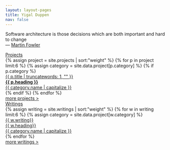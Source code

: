 ```yaml
---
layout: layout-pages
title: Yigal Duppen
nav: false
---
```


<!-- quote -->

<div class="grid">
<div class="page-balloon">
	<div class="page-balloon__quote">
		<p>Software architecture is those decisions which are both important and hard to change <br>— <a href="https://martinfowler.com/" target="_blank">Martin Fowler</a></p>
	</div>
</div>
</div>

<!-- tussenkop -->

<div class="tussenkop grijs-40">
	<a href="{{ site.baseurl }}/projects/">Projects</a>
</div>

<!-- projects -->

<div class="page-box work-grid">
{% assign project = site.projects | sort:"weight" %}
{% for p in project limit:6 %}
{% assign category = site.data.project[p.category] %}
{% if p.category %}
<div class="page-badge work-grid-item">
	<a href="{{ p.url | prepend: site.baseurl }}">
		<div class="badge-projects bg-{{ category.color }} border-{{ category.color }}">
			<div class="badge-projects__kop {{ category.color }}">
				{{ p.title | truncatewords: 1, "" }}
			</div>
			<div class="badge-projects__heading">
				<strong>{{ p.heading }}</strong>
			</div>
			<div class="badge-projects__streep body-{{ category.color }}"></div>
			<div class="badge-projects__category {{ category.color }}">
				{{ category.name | capitalize }}
			</div>
		</div>
	</a>
</div>
{% endif %}
{% endfor %}
</div>

<!-- tussenkoppen -->

<div class="tussenkop-more aqua">
<a href="{{ site.baseurl }}/projects/">
	more projects >
</a>
</div>
<div class="clear"></div>
<div class="tussenkop grijs-40">
	<a href="{{ site.baseurl }}/writings/">Writings</a>
</div>

<!-- writings -->

<div class="page-box work-grid">
{% assign writing = site.writings | sort:"weight" %}
{% for w in writing limit:6 %}
{% assign category = site.data.project[w.category] %}
<div class="page-badge work-grid-item">
	<a href="{{ w.url | prepend: site.baseurl }}" class="grijs-50">
		<div class="badge-writings bg-writing-{{ category.color }}">
			<div class="badge-writings__sub {{ category.color }}">
				{{ w.writing}}
			</div>
			<div class="badge-writings__kop">
					{{ w.heading}}
			</div>
			<div class="badge-writings__streep body-grijs-50"></div>
			<div class="badge-writings__category {{ category.color }}">
				{{ category.name | capitalize }}
			</div>
		</div>
	</a>
</div>
{% endfor %}
</div>


<!-- tussenkop -->

<div class="tussenkop-more aqua">
<a href="{{ site.baseurl }}/writings/">
	more writings >
</a>
</div>